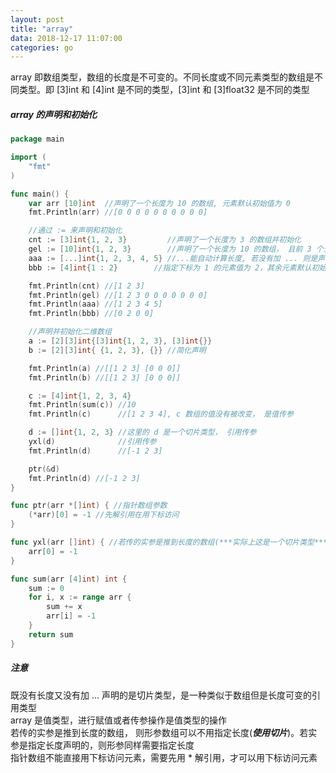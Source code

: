 ```yaml
---
layout: post
title: "array"
data: 2018-12-17 11:07:00
categories: go
---
```


array 即数组类型，数组的长度是不可变的。不同长度或不同元素类型的数组是不同类型。即 [3]int 和 [4]int 是不同的类型，[3]int 和 [3]float32 是不同的类型
##### array 的声明和初始化
``` go
package main

import (
	"fmt"
)

func main() {
	var arr [10]int  //声明了一个长度为 10 的数组, 元素默认初始值为 0
	fmt.Println(arr) //[0 0 0 0 0 0 0 0 0 0]

	//通过 := 来声明和初始化
	cnt := [3]int{1, 2, 3}         //声明了一个长度为 3 的数组并初始化
	gel := [10]int{1, 2, 3}        //声明了一个长度为 10 的数组， 且前 3 个元素初始化为 1, 2, 3， 其余元素默认初始化为 0
	aaa := [...]int{1, 2, 3, 4, 5} //...能自动计算长度, 若没有加 ... 则是声明切片类型
	bbb := [4]int{1 : 2}		//指定下标为 1 的元素值为 2，其余元素默认初始化为 0

	fmt.Println(cnt) //[1 2 3]
	fmt.Println(gel) //[1 2 3 0 0 0 0 0 0 0]
	fmt.Println(aaa) //[1 2 3 4 5]
	fmt.Println(bbb) //[0 2 0 0]

	//声明并初始化二维数组
	a := [2][3]int{[3]int{1, 2, 3}, [3]int{}}
	b := [2][3]int{ {1, 2, 3}, {}} //简化声明

	fmt.Println(a) //[[1 2 3] [0 0 0]]
	fmt.Println(b) //[[1 2 3] [0 0 0]]

	c := [4]int{1, 2, 3, 4}
	fmt.Println(sum(c)) //10
	fmt.Println(c)      //[1 2 3 4], c 数组的值没有被改变， 是值传参

	d := []int{1, 2, 3} //这里的 d 是一个切片类型， 引用传参
	yxl(d)              //引用传参
	fmt.Println(d)      //[-1 2 3]

	ptr(&d)
	fmt.Println(d) //[-1 2 3]
}

func ptr(arr *[]int) { //指针数组参数
	(*arr)[0] = -1 //先解引用在用下标访问
}

func yxl(arr []int) { //若传的实参是推到长度的数组(***实际上这是一个切片类型***)， 则形参数组可以不用指定长度
	arr[0] = -1
}

func sum(arr [4]int) int {
	sum := 0
	for i, x := range arr {
		sum += x
		arr[i] = -1
	}
	return sum
}
```
##### 注意
既没有长度又没有加 ... 声明的是切片类型，是一种类似于数组但是长度可变的引用类型<br>
array 是值类型，进行赋值或者传参操作是值类型的操作<br>
若传的实参是推到长度的数组， 则形参数组可以不用指定长度(***使用切片***)。若实参是指定长度声明的，则形参同样需要指定长度<br>
指针数组不能直接用下标访问元素，需要先用 * 解引用，才可以用下标访问元素
